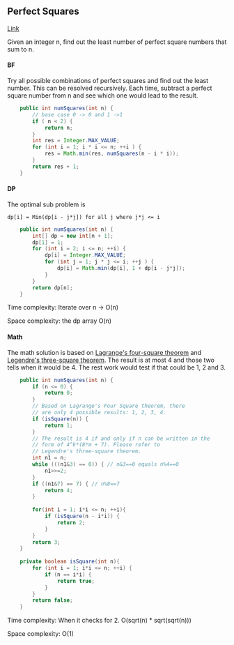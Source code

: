 ## Perfect Squares

[Link](https://leetcode.com/problems/perfect-squares/)

Given an integer n, find out the least number of perfect square numbers that sum to n.

#### BF

Try all possible combinations of perfect squares and find out the least number. This can be resolved recursively. Each time, subtract a perfect square number from n and see which one would lead to the result.

```java
    public int numSquares(int n) {
        // base case 0 -> 0 and 1 ->1
        if ( n < 2) {
            return n;
        }
        int res = Integer.MAX_VALUE;
        for (int i = 1; i * i <= n; ++i ) {
            res = Math.min(res, numSquares(n - i * i));
        }
        return res + 1;
    }
```

#### DP

The optimal sub problem is

```
dp[i] = Min(dp[i - j*j]) for all j where j*j <= i
```

 

```java
    public int numSquares(int n) {
        int[] dp = new int[n + 1];
        dp[1] = 1;
        for (int i = 2; i <= n; ++i) {
            dp[i] = Integer.MAX_VALUE;
            for (int j = 1; j * j <= i; ++j ) {
                dp[i] = Math.min(dp[i], 1 + dp[i - j*j]);
            }
        }
        return dp[n];
    }
```

Time complexity:  Iterate over n -> O(n)

Space complexity: the dp array O(n)

#### Math

The math solution is based on [Lagrange's four-square theorem](https://en.wikipedia.org/wiki/Lagrange's_four-square_theorem) and [Legendre's three-square theorem](https://en.wikipedia.org/wiki/Legendre's_three-square_theorem). The result is at most 4 and those two tells when it would be 4. The rest work would test if that could be 1,  2 and 3.

```java
    public int numSquares(int n) {
        if (n <= 0) {
            return 0;
        }
        // Based on Lagrange's Four Square theorem, there 
        // are only 4 possible results: 1, 2, 3, 4.
        if (isSquare(n)) {
            return 1;
        }
        // The result is 4 if and only if n can be written in the 
        // form of 4^k*(8*m + 7). Please refer to 
        // Legendre's three-square theorem.
        int n1 = n;
        while (((n1&3) == 0)) { // n&3==0 equals n%4==0
            n1>>=2;
        }
        if ((n1&7) == 7) { // n%8==7
            return 4;
        }
         
        for(int i = 1; i*i <= n; ++i){
            if (isSquare(n - i*i)) {
                return 2;  
            }
        }
        return 3;
    }
    
    private boolean isSquare(int n){
        for (int i = 1; i*i <= n; ++i) {
            if (n == i*i) {
                return true;  
            }
        }
        return false;
    }
```

Time complexity: When it checks for 2. O(sqrt(n) * sqrt(sqrt(n)))

Space complexity: O(1)
